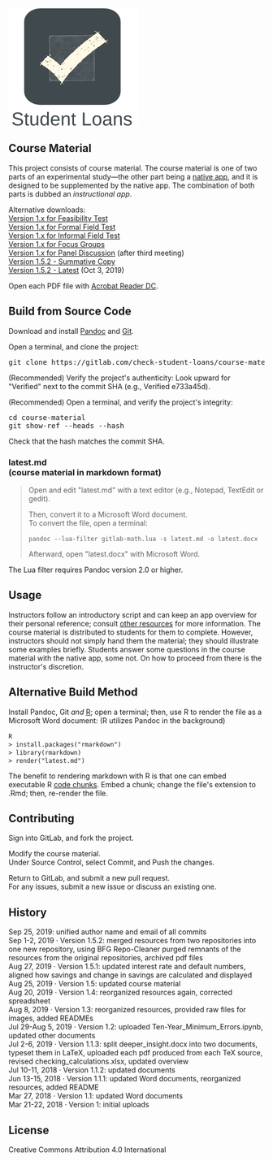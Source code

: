 <snippet>
<content>

![Alt](./app_icon_and_logo.png "Check Student Loans")

## Course Material

This project consists of course material. The course material is one of two parts of an experimental study&mdash;the other part being a [native app](https://gitlab.com/check-student-loans/ios "Click here to access the native app's repository."), and it is designed to be supplemented by the native app.
The combination of both parts is dubbed an *instructional app*.<p>

Alternative downloads:<br>
[Version 1.x for Feasibility Test](https://gitlab.com/check-student-loans/course-material/-/blob/5eea1410700e7b112d0c845e4b4be97fe9e4bad4/Archives/feasibility_test.pdf "Click here to access the download link.")<br>
[Version 1.x for Formal Field Test](https://gitlab.com/check-student-loans/course-material/-/blob/5eea1410700e7b112d0c845e4b4be97fe9e4bad4/Archives/formal_field_test.pdf "Click here to access the download link.")<br>
[Version 1.x for Informal Field Test](https://gitlab.com/check-student-loans/course-material/-/blob/5eea1410700e7b112d0c845e4b4be97fe9e4bad4/Archives/informal_field_test.pdf "Click here to access the download link.")<br>
[Version 1.x for Focus Groups](https://gitlab.com/check-student-loans/course-material/-/blob/5eea1410700e7b112d0c845e4b4be97fe9e4bad4/Archives/focus_groups.pdf "Click here to access the download link.")<br>
[Version 1.x for Panel Discussion](https://gitlab.com/check-student-loans/course-material/-/blob/5eea1410700e7b112d0c845e4b4be97fe9e4bad4/Archives/panel_discussion_after-third-meeting.pdf "Click here to access the download link.") (after third meeting)<br>
[Version 1.5.2 - Summative Copy](https://gitlab.com/check-student-loans/course-material/-/blob/5eea1410700e7b112d0c845e4b4be97fe9e4bad4/Archives/summative.pdf "Click here to access the download link.")<br>
[Version 1.5.2 - Latest](https://gitlab.com/check-student-loans/course-material/-/blob/5eea1410700e7b112d0c845e4b4be97fe9e4bad4/Archives/latest.pdf "Click here to access the download link.") (Oct 3, 2019)<p>

Open each PDF file with [Acrobat Reader DC](https://acrobat.adobe.com/us/en/acrobat/pdf-reader.html "Click here to access the download link.").

## Build from Source Code

Download and install [Pandoc](https://pandoc.org/ "Click here for more information.") and [Git](https://git-scm.com/downloads "Click here to access the download link.").

Open a terminal, and clone the project:
<pre>
git clone https://gitlab.com/check-student-loans/course-material.git
</pre>

(Recommended) Verify the project's authenticity: Look upward for "Verified" next to the commit SHA (e.g., Verified e733a45d).

(Recommended) Open a terminal, and verify the project's integrity:
<pre>
cd course-material
git show-ref --heads --hash
</pre>
Check that the hash matches the commit SHA.<p>

### latest.md<br>(course material in markdown format)

>Open and edit "latest.md" with a text editor (e.g., Notepad, TextEdit or gedit).<p>
>Then, convert it to a Microsoft Word document.<br>
>To convert the file, open a terminal:
>```
>pandoc --lua-filter gitlab-math.lua -s latest.md -o latest.docx
>```
>Afterward, open "latest.docx" with Microsoft Word.

The Lua filter requires Pandoc version 2.0 or higher.

## Usage

Instructors follow an introductory script and can keep an app overview for their personal reference; consult [other resources](https://gitlab.com/check-student-loans/other-resources "Click here to access the repository for other resources.") for more information.
The course material is distributed to students for them to complete. 
However, instructors should not simply hand them the material; they should illustrate some examples briefly.
Students answer some questions in the course material with the native app, some not.
On how to proceed from there is the instructor's discretion.

## Alternative Build Method

Install Pandoc, Git *and* [R](https://www.r-project.org "Click here for more information."); open a terminal; then, use R to render the file as a Microsoft Word document: (R utilizes Pandoc in the background)
```
R
> install.packages("rmarkdown")
> library(rmarkdown)
> render("latest.md")
``` 
The benefit to rendering markdown with R is that one can embed executable R [code chunks](https://rmarkdown.rstudio.com/lesson-3.html "Click here for more information."). Embed a chunk; change the file's extension to .Rmd; then, re-render the file.

## Contributing

Sign into GitLab, and fork the project.<p>

Modify the course material.<br>
Under Source Control, select Commit, and Push the changes.<p>

Return to GitLab, and submit a new pull request.<br>
For any issues, submit a new issue or discuss an existing one.<p>

## History

Sep 25, 2019: unified author name and email of all commits<br>
Sep 1-2, 2019 &middot; Version 1.5.2: merged resources from two repositories into one new repository, using BFG Repo-Cleaner purged remnants of the resources from the original repositories, archived pdf files<br>
Aug 27, 2019 &middot; Version 1.5.1: updated interest rate and default numbers, aligned how savings and change in savings are calculated and displayed<br>
Aug 25, 2019 &middot; Version 1.5: updated course material<br>
Aug 20, 2019 &middot; Version 1.4: reorganized resources again, corrected spreadsheet<br>
Aug 8, 2019 &middot; Version 1.3: reorganized resources, provided raw files for images, added READMEs<br>
Jul 29-Aug 5, 2019 &middot; Version 1.2: uploaded Ten-Year_Minimum_Errors.ipynb, updated other documents<br>
Jul 2-6, 2019 &middot; Version 1.1.3: split deeper_insight.docx into two documents, typeset them in LaTeX, uploaded each pdf produced from each TeX source, revised checking_calculations.xlsx, updated overview<br>
Jul 10-11, 2018 &middot; Version 1.1.2: updated documents<br>
Jun 13-15, 2018 &middot; Version 1.1.1: updated Word documents, reorganized resources, added README<br>
Mar 27, 2018 &middot; Version 1.1: updated Word documents<br>
Mar 21-22, 2018 &middot; Version 1: initial uploads

<!--## Known Issues

Video introduction does not render correctly, if installed from the App Store.<br>
Potential Xcode bug: Unlike for plain text, for attributed text the interface builder draws custom fonts from Font Book.-->

## License

Creative Commons Attribution 4.0 International

</content>
</snippet>
